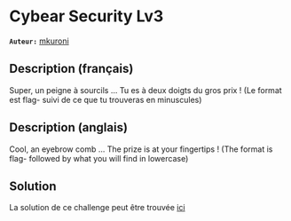 # Cybear Security Lv3

**`Auteur:`** [mkuroni](https://github.com/mkuroni)

## Description (français)

Super, un peigne à sourcils ... Tu es à deux doigts du gros prix !
(Le format est flag- suivi de ce que tu trouveras en minuscules)

## Description (anglais)

Cool, an eyebrow comb ... The prize is at your fingertips !
(The format is flag- followed by what you will find in lowercase)

## Solution

La solution de ce challenge peut être trouvée [ici](solution/)